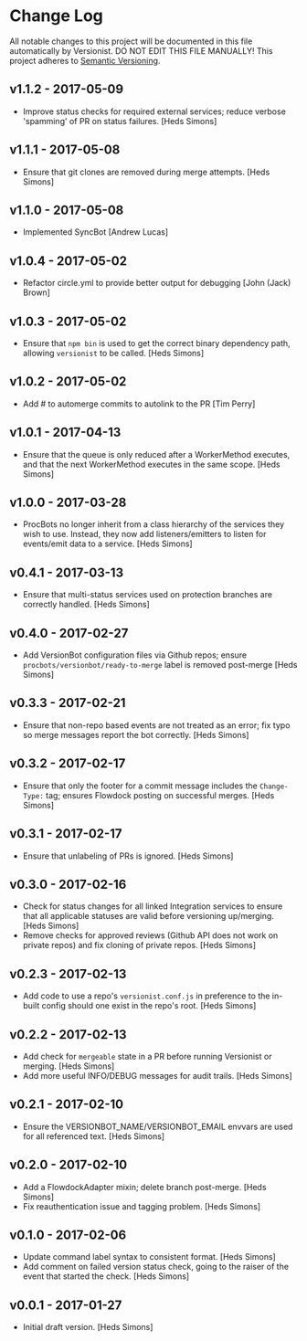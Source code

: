 # Change Log

All notable changes to this project will be documented in this file
automatically by Versionist. DO NOT EDIT THIS FILE MANUALLY!
This project adheres to [Semantic Versioning](http://semver.org/).

## v1.1.2 - 2017-05-09

* Improve status checks for required external services; reduce verbose 'spamming' of PR on status failures. [Heds Simons]

## v1.1.1 - 2017-05-08

* Ensure that git clones are removed during merge attempts. [Heds Simons]

## v1.1.0 - 2017-05-08

* Implemented SyncBot [Andrew Lucas]

## v1.0.4 - 2017-05-02

* Refactor circle.yml to provide better output for debugging [John (Jack) Brown]

## v1.0.3 - 2017-05-02

* Ensure that `npm bin` is used to get the correct binary dependency path, allowing `versionist` to be called. [Heds Simons]

## v1.0.2 - 2017-05-02

* Add # to automerge commits to autolink to the PR [Tim Perry]

## v1.0.1 - 2017-04-13

* Ensure that the queue is only reduced after a WorkerMethod executes, and that the next WorkerMethod executes in the same scope. [Heds Simons]

## v1.0.0 - 2017-03-28

* ProcBots no longer inherit from a class hierarchy of the services they wish to use. Instead, they now add listeners/emitters to listen for events/emit data to a service. [Heds Simons]

## v0.4.1 - 2017-03-13

* Ensure that multi-status services used on protection branches are correctly handled. [Heds Simons]

## v0.4.0 - 2017-02-27

* Add VersionBot configuration files via Github repos; ensure `procbots/versionbot/ready-to-merge` label is removed post-merge [Heds Simons]

## v0.3.3 - 2017-02-21

* Ensure that non-repo based events are not treated as an error; fix typo so merge messages report the bot correctly. [Heds Simons]

## v0.3.2 - 2017-02-17

* Ensure that only the footer for a commit message includes the `Change-Type:` tag; ensures Flowdock posting on successful merges. [Heds Simons]

## v0.3.1 - 2017-02-17

* Ensure that unlabeling of PRs is ignored. [Heds Simons]

## v0.3.0 - 2017-02-16

* Check for status changes for all linked Integration services to ensure that all applicable statuses are valid before versioning up/merging. [Heds Simons]
* Remove checks for approved reviews (Github API does not work on private repos) and fix cloning of private repos. [Heds Simons]

## v0.2.3 - 2017-02-13

* Add code to use a repo's `versionist.conf.js` in preference to the in-built config should one exist in the repo's root. [Heds Simons]

## v0.2.2 - 2017-02-13

* Add check for `mergeable` state in a PR before running Versionist or merging. [Heds Simons]
* Add more useful INFO/DEBUG messages for audit trails. [Heds Simons]

## v0.2.1 - 2017-02-10

* Ensure the VERSIONBOT_NAME/VERSIONBOT_EMAIL envvars are used for all referenced text. [Heds Simons]

## v0.2.0 - 2017-02-10

* Add a FlowdockAdapter mixin; delete branch post-merge. [Heds Simons]
* Fix reauthentication issue and tagging problem. [Heds Simons]

## v0.1.0 - 2017-02-06

* Update command label syntax to consistent format. [Heds Simons]
* Add comment on failed version status check, going to the raiser of the event that started the check. [Heds Simons]

## v0.0.1 - 2017-01-27

* Initial draft version. [Heds Simons]